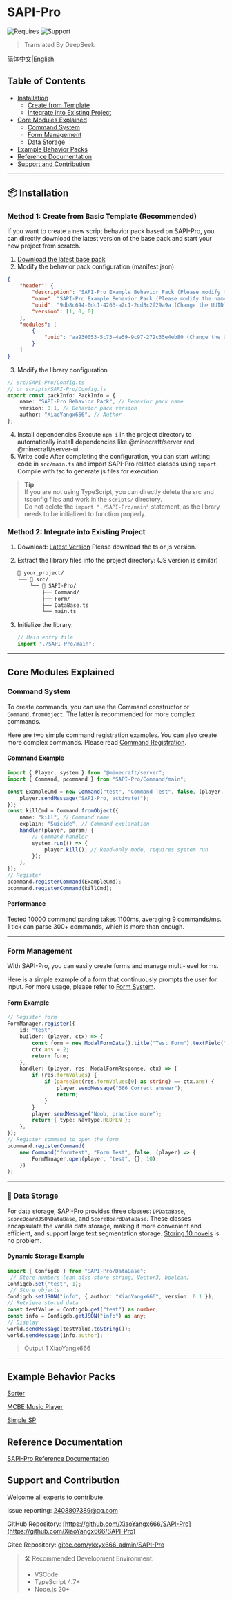 # SAPI-Pro

![Requires](https://img.shields.io/badge/Dependencies-SAPI%201.18%20Beta-red) ![Support](https://img.shields.io/badge/Supported%20Version-MCBE1.21.6x-green)

>Translated By DeepSeek

[简体中文](README.md)|[English](README_EN.md)

## Table of Contents
- [Installation](#installation)
    - [Create from Template](#method-1-create-from-basic-template-recommended)
    - [Integrate into Existing Project](#method-2-integrate-into-existing-project)
- [Core Modules Explained](#core-modules-explained)
    - [Command System](#command-system)
    - [Form Management](#form-management)
    - [Data Storage](#-data-storage)
- [Example Behavior Packs](#example-behavior-packs)
- [Reference Documentation](#reference-documentation)
- [Support and Contribution](#support-and-contribution)

---

## 📦 Installation

### Method 1: Create from Basic Template (Recommended)

If you want to create a new script behavior pack based on SAPI-Pro, you can directly download the latest version of the base pack and start your new project from scratch.

1. [Download the latest base pack](https://github.com/XiaoYangx666/SAPI-Pro/releases/latest)
2. Modify the behavior pack configuration (manifest.json)

```json
{
    "header": {
        "description": "SAPI-Pro Example Behavior Pack (Please modify the description)",
        "name": "SAPI-Pro Example Behavior Pack (Please modify the name)",
        "uuid": "9db8c694-0dc1-4263-a2c1-2cd8c2f29a9a (Change the UUID)",
        "version": [1, 0, 0]
    },
    "modules": [
        {
            "uuid": "aa930053-5c73-4e59-9c97-272c35e4eb80 (Change the UUID)"
        }
    ]
}
```

3. Modify the library configuration

```typescript
// src/SAPI-Pro/Config.ts
// or scripts/SAPI-Pro/Config.js
export const packInfo: PackInfo = {
    name: "SAPI-Pro Behavior Pack", // Behavior pack name
    version: 0.1, // Behavior pack version
    author: "XiaoYangx666", // Author
};
```

4. Install dependencies
   Execute `npm i` in the project directory to automatically install dependencies like @minecraft/server and @minecraft/server-ui.
5. Write code
   After completing the configuration, you can start writing code in `src/main.ts` and import SAPI-Pro related classes using `import`. Compile with tsc to generate js files for execution.

> **Tip**  
> If you are not using TypeScript, you can directly delete the src and tsconfig files and work in the `scripts/` directory.  
> Do not delete the `import "./SAPI-Pro/main"` statement, as the library needs to be initialized to function properly.

### Method 2: Integrate into Existing Project

1. Download: [Latest Version](https://github.com/XiaoYangx666/SAPI-Pro/releases/latest) Please download the ts or js version.

2. Extract the library files into the project directory: (JS version is similar)

    ```bash
    📂 your_project/
    └── 📂 src/
        └── 📂 SAPI-Pro/
            ├── Command/
            ├── Form/
            ├── DataBase.ts
            └── main.ts
    ```

3. Initialize the library:
    ```typescript
    // Main entry file
    import "./SAPI-Pro/main";
    ```

---

## Core Modules Explained

### Command System

To create commands, you can use the Command constructor or `Command.fromObject`. The latter is recommended for more complex commands.

Here are two simple command registration examples. You can also create more complex commands. Please read [Command Registration](./tutorial/command.md).

#### Command Example

```typescript
import { Player, system } from "@minecraft/server";
import { Command, pcommand } from "SAPI-Pro/Command/main";

const ExampleCmd = new Command("test", "Command Test", false, (player, param) => {
    player.sendMessage("SAPI-Pro, activate!");
});
const killCmd = Command.fromObject({
    name: "kill", // Command name
    explain: "Suicide", // Command explanation
    handler(player, param) {
        // Command handler
        system.run(() => {
            player.kill(); // Read-only mode, requires system.run
        });
    },
});
// Register
pcommand.registerCommand(ExampleCmd);
pcommand.registerCommand(killCmd);
```

#### Performance

Tested 10000 command parsing takes 1100ms, averaging 9 commands/ms. 1 tick can parse 300+ commands, which is more than enough.

---

### Form Management

With SAPI-Pro, you can easily create forms and manage multi-level forms.

Here is a simple example of a form that continuously prompts the user for input. For more usage, please refer to [Form System](./tutorial/form.md#表单系统).
#### Form Example

```typescript
// Register form
FormManager.register({
    id: "test",
    builder: (player, ctx) => {
        const form = new ModalFormData().title("Test Form").textField("1+1=?", "114514");
        ctx.ans = 2;
        return form;
    },
    handler: (player, res: ModalFormResponse, ctx) => {
        if (res.formValues) {
            if (parseInt(res.formValues[0] as string) == ctx.ans) {
                player.sendMessage("666 Correct answer");
                return;
            }
        }
        player.sendMessage("Noob, practice more");
        return { type: NavType.REOPEN };
    },
});
// Register command to open the form
pcommand.registerCommand(
    new Command("formtest", "Form Test", false, (player) => {
        FormManager.open(player, "test", {}, 10);
    })
);
```

---

### 💾 Data Storage

For data storage, SAPI-Pro provides three classes: `DPDataBase`, `ScoreBoardJSONDataBase`, and `ScoreBoardDataBase`. These classes encapsulate the vanilla data storage, making it more convenient and efficient, and support large text segmentation storage. [Storing 10 novels]() is no problem.

#### Dynamic Storage Example

```typescript
import { Configdb } from "SAPI-Pro/DataBase";
 // Store numbers (can also store string, Vector3, boolean)
Configdb.set("test", 1);
 // Store objects
Configdb.setJSON("info", { author: "XiaoYangx666", version: 0.1 });
// Retrieve stored data
const testValue = Configdb.get("test") as number;
const info = Configdb.getJSON("info") as any;
// Display
world.sendMessage(testValue.toString());
world.sendMessage(info.author);
```

> Output
> 1
> XiaoYangx666

---

## Example Behavior Packs

[Sorter](https://github.com/XiaoYangx666/SAPI-Pro_examples)

[MCBE Music Player](https://gitee.com/ykxyx666_admin/music-player-mcbe)

[Simple SP](https://github.com/XiaoYangx666/SAPI-Pro_examples)

## Reference Documentation

[SAPI-Pro Reference Documentation](./tutorial/README.md)

## Support and Contribution

Welcome all experts to contribute.

Issue reporting: <2408807389@qq.com>

GitHub Repository: [https://github.com/XiaoYangx666/SAPI-Pro](https://github.com/XiaoYangx666/SAPI-Pro)

Gitee Repository: [gitee.com/ykxyx666_admin/SAPI-Pro](gitee.com/ykxyx666_admin/SAPI-Pro)

> 🛠️ Recommended Development Environment:
>
> -   VSCode
> -   TypeScript 4.7+
> -   Node.js 20+